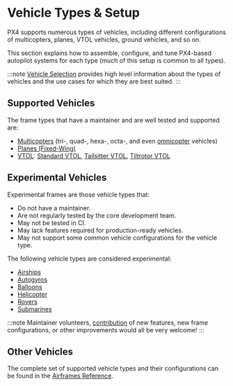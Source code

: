 # Vehicle Types & Setup

PX4 supports numerous types of vehicles, including different configurations of multicopters, planes, VTOL vehicles, ground vehicles, and so on.

This section explains how to assemble, configure, and tune PX4-based autopilot systems for each type (much of this setup is common to all types).

:::note
[Vehicle Selection](../getting_started/frame_selection.md) provides high level information about the types of vehicles and the use cases for which they are best suited.
:::

## Supported Vehicles

The frame types that have a maintainer and are well tested and supported are:

- [Multicopters](../frames_multicopter/index.md) (tri-, quad-, hexa-, octa-, and even [omnicopter](../frames_multicopter/omnicopter.md) vehicles)
- [Planes (Fixed-Wing)](../frames_plane/index.md)
- [VTOL](../frames_vtol/index.md): [Standard VTOL](../frames_vtol/standardvtol.md), [Tailsitter VTOL](../frames_vtol/tailsitter.md), [Tiltrotor VTOL](../frames_vtol/tiltrotor.md)

## Experimental Vehicles

Experimental frames are those vehicle types that:

- Do not have a maintainer.
- Are not regularly tested by the core development team.
- May not be tested in CI.
- May lack features required for production-ready vehicles.
- May not support some common vehicle configurations for the vehicle type.

The following vehicle types are considered experimental:

- [Airships](../frames_airship/index.md)
- [Autogyros](../frames_autogyro/index.md)
- [Balloons](../frames_balloon/index.md)
- [Helicopter](../frames_helicopter/index.md)
- [Rovers](../frames_rover/index.md)
- [Submarines](../frames_sub/index.md)

:::note
Maintainer volunteers, [contribution](../contribute/index.md) of new features, new frame configurations, or other improvements would all be very welcome!
:::

## Other Vehicles

The complete set of supported vehicle types and their configurations can be found in the [Airframes Reference](../airframes/airframe_reference.md).
